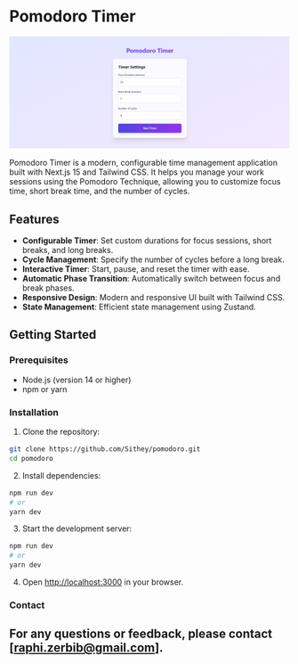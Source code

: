 # Pomodoro Timer

![pomodoro image](project.png)

Pomodoro Timer is a modern, configurable time management application built with Next.js 15 and Tailwind CSS. It helps you manage your work sessions using the Pomodoro Technique, allowing you to customize focus time, short break time, and the number of cycles.

## Features

- **Configurable Timer**: Set custom durations for focus sessions, short breaks, and long breaks.
- **Cycle Management**: Specify the number of cycles before a long break.
- **Interactive Timer**: Start, pause, and reset the timer with ease.
- **Automatic Phase Transition**: Automatically switch between focus and break phases.
- **Responsive Design**: Modern and responsive UI built with Tailwind CSS.
- **State Management**: Efficient state management using Zustand.

## Getting Started

### Prerequisites

- Node.js (version 14 or higher)
- npm or yarn

### Installation

1. Clone the repository:

```bash
git clone https://github.com/Sithey/pomodoro.git
cd pomodoro
```

2. Install dependencies:

```bash
npm run dev
# or
yarn dev
```

3. Start the development server:

```bash
npm run dev
# or
yarn dev
```

4. Open [http://localhost:3000](http://localhost:3000) in your browser.

### Contact
## For any questions or feedback, please contact [raphi.zerbib@gmail.com].

